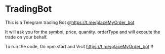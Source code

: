 # TradingBot

This is a Telegram trading Bot  @https://t.me/placeMyOrder_bot

It will ask you for the symbol, price, quantity. orderType and will exceute the trade on your behalf.

To run the code, Do npm start and Visit https://t.me/placeMyOrder_bot !!
